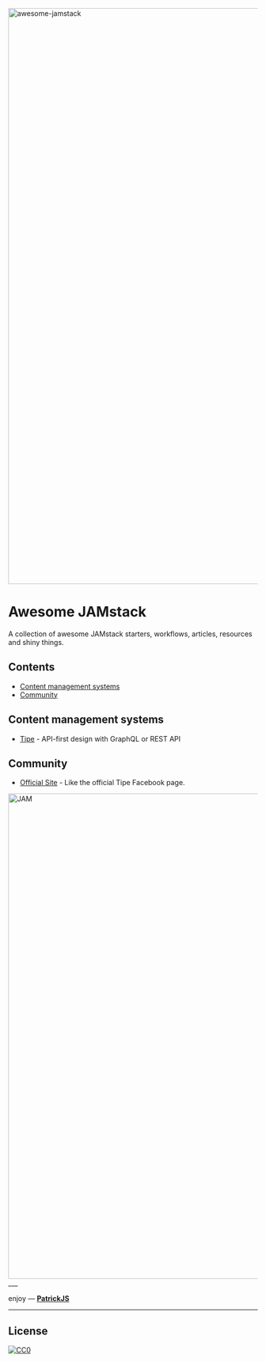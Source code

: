 <img width="1163" alt="awesome-jamstack" src="https://user-images.githubusercontent.com/1016365/33236442-924c9cac-d208-11e7-9427-40bba133bf9d.png">


# Awesome JAMstack
A collection of awesome JAMstack starters, workflows, articles, resources and shiny things.


## Contents
- [Content management systems](#content-management-systems)
- [Community](#community)


## Content management systems
 - [Tipe](https://tipe.io/) - API-first design with GraphQL or REST API


## Community
- [Official Site](https://jamstack.org/) - Like the official Tipe Facebook page.

<img width="980" alt="JAM" src="https://user-images.githubusercontent.com/1016365/33236444-9806ea94-d208-11e7-8486-b93aec07b4ea.png">
___

enjoy — [**PatrickJS**](https://twitter.com/gdi2290)

___

## License

[![CC0](https://licensebuttons.net/p/zero/1.0/88x31.png)](https://creativecommons.org/publicdomain/zero/1.0/)

